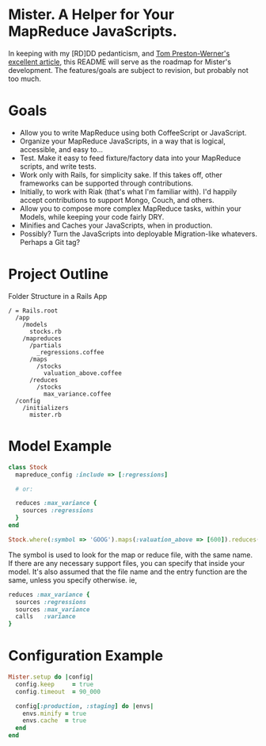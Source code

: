 # Mister. A Helper for Your MapReduce JavaScripts.

In keeping with my \[RD]DD pedanticism, and [Tom Preston-Werner's excellent article][tpdub], this README will serve as
the roadmap for Mister's development. The features/goals are subject to revision, but probably not too much.

# Goals

* Allow you to write MapReduce using both CoffeeScript or JavaScript.
* Organize your MapReduce JavaScripts, in a way that is logical, accessible, and easy to...
* Test. Make it easy to feed fixture/factory data into your MapReduce scripts, and write tests.
* Work only with Rails, for simplicity sake. If this takes off, other frameworks can be supported through contributions.
* Initially, to work with Riak (that's what I'm familiar with). I'd happily accept contributions to support Mongo, Couch, and others.
* Allow you to compose more complex MapReduce tasks, within your Models, while keeping your code fairly DRY.
* Minifies and Caches your JavaScripts, when in production.
* Possibly? Turn the JavaScripts into deployable Migration-like whatevers. Perhaps a Git tag?

# Project Outline

Folder Structure in a Rails App

    / = Rails.root
      /app
        /models
          stocks.rb
        /mapreduces
          /partials
            _regressions.coffee
          /maps
            /stocks
              valuation_above.coffee
          /reduces
            /stocks
              max_variance.coffee
      /config
        /initializers
          mister.rb

# Model Example

```ruby
class Stock
  mapreduce_config :include => [:regressions]

  # or:

  reduces :max_variance {
    sources :regressions
  }
end

Stock.where(:symbol => 'GOOG').maps(:valuation_above => [600]).reduces(:max_variance => [1.month])
```

The symbol is used to look for the map or reduce file, with the same name. If there are any necessary support files,
you can specify that inside your model. It's also assumed that the file name and the entry function are the same, unless
you specify otherwise. ie,

```ruby
reduces :max_variance {
  sources :regressions
  sources :max_variance
  calls   :variance
}
```

# Configuration Example

```ruby
Mister.setup do |config|
  config.keep     = true
  config.timeout  = 90_000

  config[:production, :staging] do |envs|
    envs.minify = true
    envs.cache  = true
  end
end
```


[tpdub]:http://tom.preston-werner.com/2010/08/23/readme-driven-development.html

